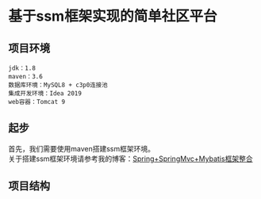 # 基于ssm框架实现的简单社区平台

## 项目环境
    jdk：1.8
    maven：3.6
    数据库环境：MySQL8 + c3p0连接池
    集成开发环境：Idea 2019
    web容器：Tomcat 9

## 起步
  首先，我们需要使用maven搭建ssm框架环境。<br/>
  关于搭建ssm框架环境请参考我的博客：[Spring+SpringMvc+Mybatis框架整合](https://www.cnblogs.com/LeoCoding/p/11571816.html)

## 项目结构
